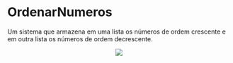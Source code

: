 # OrdenarNumeros
Um sistema que armazena em uma lista os números de ordem crescente e em outra lista os números de ordem decrescente.

<p align="center">
  <img src="ordenarnumeros/to_readme/gifOrdenarNumero.gif"/>  
</p>

